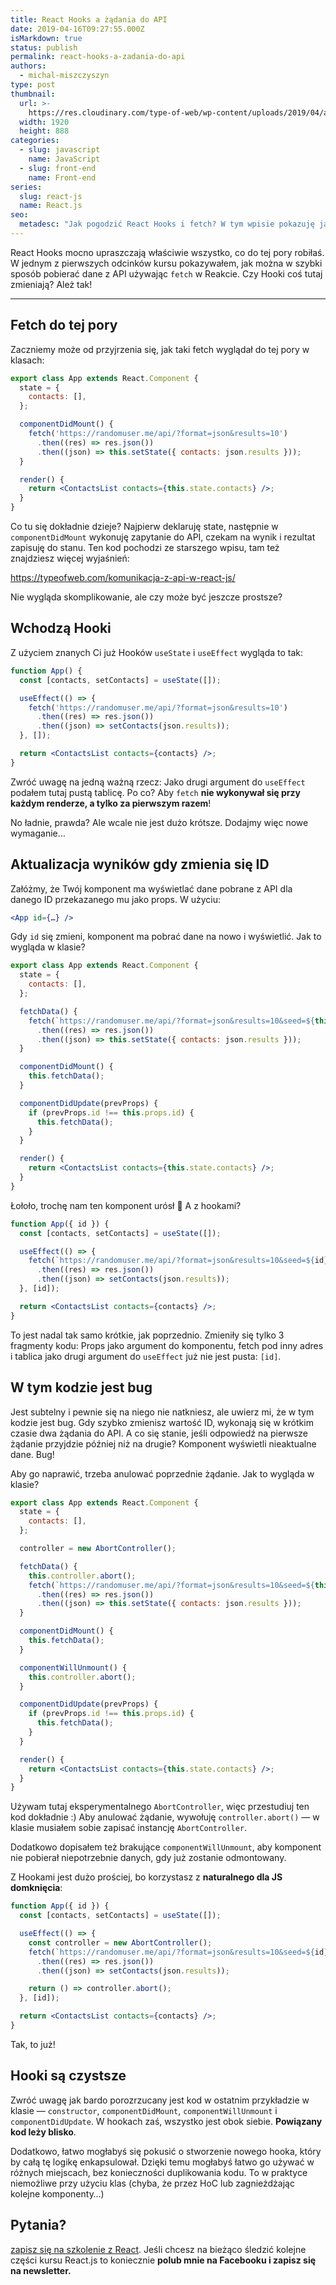 ```yaml
---
title: React Hooks a żądania do API
date: 2019-04-16T09:27:55.000Z
isMarkdown: true
status: publish
permalink: react-hooks-a-zadania-do-api
authors:
  - michal-miszczyszyn
type: post
thumbnail:
  url: >-
    https://res.cloudinary.com/type-of-web/wp-content/uploads/2019/04/aquarium-aquatic-blue-137612.jpg
  width: 1920
  height: 888
categories:
  - slug: javascript
    name: JavaScript
  - slug: front-end
    name: Front-end
series:
  slug: react-js
  name: React.js
seo:
  metadesc: "Jak pogodzić React Hooks i fetch? W tym wpisie pokazuję jak wykonać\_Ajax razem z React Hooks i jak pobierać dane z REST API przez React Hook useEffect."
---
```


React Hooks mocno upraszczają właściwie wszystko, co do tej pory robiłaś. W jednym z pierwszych odcinków kursu pokazywałem, jak można w szybki sposób pobierać dane z API używając `fetch` w Reakcie. Czy Hooki coś tutaj zmieniają? Ależ tak!

---

## Fetch do tej pory

Zaczniemy może od przyjrzenia się, jak taki fetch wyglądał do tej pory w klasach:

```jsx
export class App extends React.Component {
  state = {
    contacts: [],
  };

  componentDidMount() {
    fetch('https://randomuser.me/api/?format=json&results=10')
      .then((res) => res.json())
      .then((json) => this.setState({ contacts: json.results }));
  }

  render() {
    return <ContactsList contacts={this.state.contacts} />;
  }
}
```

Co tu się dokładnie dzieje? Najpierw deklaruję state, następnie w `componentDidMount` wykonuję zapytanie do API, czekam na wynik i rezultat zapisuję do stanu. Ten kod pochodzi ze starszego wpisu, tam też znajdziesz więcej wyjaśnień:

https://typeofweb.com/komunikacja-z-api-w-react-js/

Nie wygląda skomplikowanie, ale czy może być jeszcze prostsze?

## Wchodzą Hooki

Z użyciem znanych Ci już Hooków `useState` i `useEffect` wygląda to tak:

```jsx
function App() {
  const [contacts, setContacts] = useState([]);

  useEffect(() => {
    fetch('https://randomuser.me/api/?format=json&results=10')
      .then((res) => res.json())
      .then((json) => setContacts(json.results));
  }, []);

  return <ContactsList contacts={contacts} />;
}
```

Zwróć uwagę na jedną ważną rzecz: Jako drugi argument do `useEffect` podałem tutaj pustą tablicę. Po co? Aby `fetch` **nie wykonywał się przy każdym renderze, a tylko za pierwszym razem**!

No ładnie, prawda? Ale wcale nie jest dużo krótsze. Dodajmy więc nowe wymaganie…

## Aktualizacja wyników gdy zmienia się ID

Załóżmy, że Twój komponent ma wyświetlać dane pobrane z API dla danego ID przekazanego mu jako props. W użyciu:

```jsx
<App id={…} />
```

Gdy `id` się zmieni, komponent ma pobrać dane na nowo i wyświetlić. Jak to wygląda w klasie?

```jsx
export class App extends React.Component {
  state = {
    contacts: [],
  };

  fetchData() {
    fetch(`https://randomuser.me/api/?format=json&results=10&seed=${this.props.id}`)
      .then((res) => res.json())
      .then((json) => this.setState({ contacts: json.results }));
  }

  componentDidMount() {
    this.fetchData();
  }

  componentDidUpdate(prevProps) {
    if (prevProps.id !== this.props.id) {
      this.fetchData();
    }
  }

  render() {
    return <ContactsList contacts={this.state.contacts} />;
  }
}
```

Łołoło, trochę nam ten komponent urósł 🤔 A z hookami?

```jsx
function App({ id }) {
  const [contacts, setContacts] = useState([]);

  useEffect(() => {
    fetch(`https://randomuser.me/api/?format=json&results=10&seed=${id}`)
      .then((res) => res.json())
      .then((json) => setContacts(json.results));
  }, [id]);

  return <ContactsList contacts={contacts} />;
}
```

To jest nadal tak samo krótkie, jak poprzednio. Zmieniły się tylko 3 fragmenty kodu: Props jako argument do komponentu, fetch pod inny adres i tablica jako drugi argument do `useEffect` już nie jest pusta: `[id]`.

## W tym kodzie jest bug

Jest subtelny i pewnie się na niego nie natkniesz, ale uwierz mi, że w tym kodzie jest bug. Gdy szybko zmienisz wartość ID, wykonają się w krótkim czasie dwa żądania do API. A co się stanie, jeśli odpowiedź na pierwsze żądanie przyjdzie później niż na drugie? Komponent wyświetli nieaktualne dane. Bug!

Aby go naprawić, trzeba anulować poprzednie żądanie. Jak to wygląda w klasie?

```jsx
export class App extends React.Component {
  state = {
    contacts: [],
  };

  controller = new AbortController();

  fetchData() {
    this.controller.abort();
    fetch(`https://randomuser.me/api/?format=json&results=10&seed=${this.props.id}`, { signal: this.controller.signal })
      .then((res) => res.json())
      .then((json) => this.setState({ contacts: json.results }));
  }

  componentDidMount() {
    this.fetchData();
  }

  componentWillUnmount() {
    this.controller.abort();
  }

  componentDidUpdate(prevProps) {
    if (prevProps.id !== this.props.id) {
      this.fetchData();
    }
  }

  render() {
    return <ContactsList contacts={this.state.contacts} />;
  }
}
```

Używam tutaj eksperymentalnego `AbortController`, więc przestudiuj ten kod dokładnie :) Aby anulować żądanie, wywołuję `controller.abort()` — w klasie musiałem sobie zapisać instancję `AbortController`.

Dodatkowo dopisałem też brakujące `componentWillUnmount`, aby komponent nie pobierał niepotrzebnie danych, gdy już zostanie odmontowany.

Z Hookami jest dużo prościej, bo korzystasz z **naturalnego dla JS domknięcia**:

```jsx
function App({ id }) {
  const [contacts, setContacts] = useState([]);

  useEffect(() => {
    const controller = new AbortController();
    fetch(`https://randomuser.me/api/?format=json&results=10&seed=${id}`, { signal: controller.signal })
      .then((res) => res.json())
      .then((json) => setContacts(json.results));

    return () => controller.abort();
  }, [id]);

  return <ContactsList contacts={contacts} />;
}
```

Tak, to już!

## Hooki są czystsze

Zwróć uwagę jak bardo porozrzucany jest kod w ostatnim przykładzie w klasie — `constructor`, `componentDidMount`, `componentWillUnmount` i `componentDidUpdate`. W hookach zaś, wszystko jest obok siebie. **Powiązany kod leży blisko**.

Dodatkowo, łatwo mogłabyś się pokusić o stworzenie nowego hooka, który by całą tę logikę enkapsulował. Dzięki temu mogłabyś łatwo go używać w różnych miejscach, bez konieczności duplikowania kodu. To w praktyce niemożliwe przy użyciu klas (chyba, że przez HoC lub zagnieżdżając kolejne komponenty…)

## Pytania?

<a href="https://szkolenia.typeofweb.com/" target="_blank">zapisz się na szkolenie z React</a>. Jeśli chcesz na bieżąco śledzić kolejne części kursu React.js to koniecznie <strong>polub mnie na Facebooku i zapisz się na newsletter.</strong>
<NewsletterForm />
<FacebookPageWidget />
